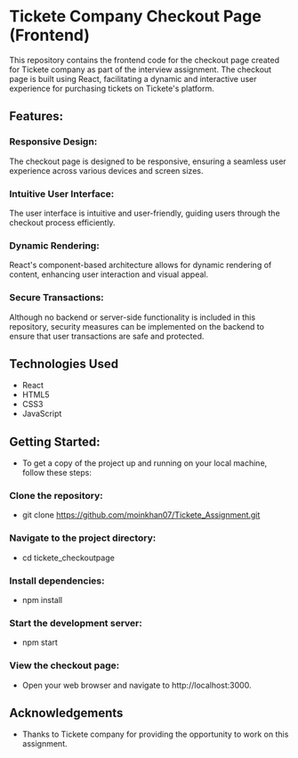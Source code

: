 # Tickete Company Checkout Page (Frontend)
This repository contains the frontend code for the checkout page created for Tickete company as part of the interview assignment. The checkout page is built using React, facilitating a dynamic and interactive user experience for purchasing tickets on Tickete's platform.

## Features:
### Responsive Design:
The checkout page is designed to be responsive, ensuring a seamless user experience across various devices and screen sizes.

### Intuitive User Interface:
The user interface is intuitive and user-friendly, guiding users through the checkout process efficiently.

### Dynamic Rendering:
React's component-based architecture allows for dynamic rendering of content, enhancing user interaction and visual appeal.

### Secure Transactions:
Although no backend or server-side functionality is included in this repository, security measures can be implemented on the backend to ensure that user transactions are safe and protected.

## Technologies Used
- React
- HTML5
- CSS3
- JavaScript

## Getting Started:
- To get a copy of the project up and running on your local machine, follow these steps:

### Clone the repository:
- git clone https://github.com/moinkhan07/Tickete_Assignment.git

### Navigate to the project directory:
- cd tickete_checkoutpage

### Install dependencies:
- npm install

### Start the development server:
- npm start

### View the checkout page:
- Open your web browser and navigate to http://localhost:3000.

## Acknowledgements
- Thanks to Tickete company for providing the opportunity to work on this assignment.
